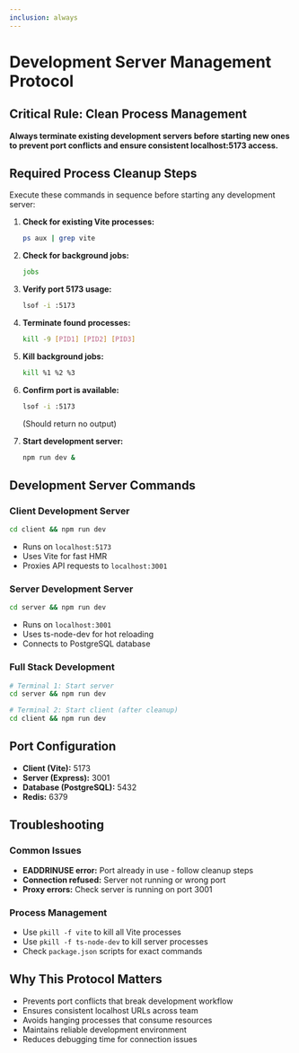 ```yaml
---
inclusion: always
---
```


# Development Server Management Protocol

## Critical Rule: Clean Process Management

**Always terminate existing development servers before starting new ones to prevent port conflicts and ensure consistent localhost:5173 access.**

## Required Process Cleanup Steps

Execute these commands in sequence before starting any development server:

1. **Check for existing Vite processes:**
   ```bash
   ps aux | grep vite
   ```

2. **Check for background jobs:**
   ```bash
   jobs
   ```

3. **Verify port 5173 usage:**
   ```bash
   lsof -i :5173
   ```

4. **Terminate found processes:**
   ```bash
   kill -9 [PID1] [PID2] [PID3]
   ```

5. **Kill background jobs:**
   ```bash
   kill %1 %2 %3
   ```

6. **Confirm port is available:**
   ```bash
   lsof -i :5173
   ```
   (Should return no output)

7. **Start development server:**
   ```bash
   npm run dev &
   ```

## Development Server Commands

### Client Development Server
```bash
cd client && npm run dev
```
- Runs on `localhost:5173`
- Uses Vite for fast HMR
- Proxies API requests to `localhost:3001`

### Server Development Server
```bash
cd server && npm run dev
```
- Runs on `localhost:3001`
- Uses ts-node-dev for hot reloading
- Connects to PostgreSQL database

### Full Stack Development
```bash
# Terminal 1: Start server
cd server && npm run dev

# Terminal 2: Start client (after cleanup)
cd client && npm run dev
```

## Port Configuration

- **Client (Vite):** 5173
- **Server (Express):** 3001
- **Database (PostgreSQL):** 5432
- **Redis:** 6379

## Troubleshooting

### Common Issues
- **EADDRINUSE error:** Port already in use - follow cleanup steps
- **Connection refused:** Server not running or wrong port
- **Proxy errors:** Check server is running on port 3001

### Process Management
- Use `pkill -f vite` to kill all Vite processes
- Use `pkill -f ts-node-dev` to kill server processes
- Check `package.json` scripts for exact commands

## Why This Protocol Matters

- Prevents port conflicts that break development workflow
- Ensures consistent localhost URLs across team
- Avoids hanging processes that consume resources
- Maintains reliable development environment
- Reduces debugging time for connection issues